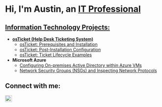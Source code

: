 <h1>Hi, I'm Austin, an <a href="https://linkedin.com/in/austin-kaminski-b68305281">IT Professional</h1>

<h2>Information Technology Projects:</h2>

- <b>osTicket (Help Desk Ticketing System)</b>
  - [osTicket: Prerequisites and Installation](https://github.com/akaminski03/osticket-prereqs)
  - [osTicket: Post-Installation Configuration](https://github.com/akaminski03/post-install-config)
  - [osTicket: Ticket Lifecycle Examples](https://github.com/akaminski03/ticket-lifecycle)
- <b>Microsoft Azure</b>
  - [Configuring On-premises Active Directory within Azure VMs](https://github.com/akaminski03/configure-ad)
  - [Network Security Groups (NSGs) and Inspecting Network Protocols](https://github.com/akaminski03/azure-network-protocols)

<h2>Connect with me:</h2>

[<img align="left" alt="Josh | LinkedIn" width="22px" src="https://cdn.jsdelivr.net/npm/simple-icons@v3/icons/linkedin.svg" />][linkedin]

[linkedin]: https://linkedin.com/in/austin-kaminski-b68305281
